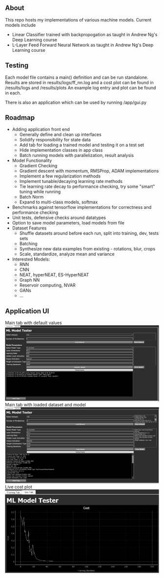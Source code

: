 ## About ##

This repo hosts my implementations of various machine models. Current models include
* Linear Classifier trained with backpropogation as taught in Andrew Ng's Deep Learning course
* L-Layer Feed Forward Neural Network as taught in Andrew Ng's Deep Learning course

## Testing ##

Each model file contains a main() definition and can be run standalone. 
Results are stored in results/logs/ff_nn.log and a cost plot can be found in /results/logs and /results/plots
An example log entry and plot can be found in each.

There is also an application which can be used by running /app/gui.py

## Roadmap ##

* Adding application front end
    * Generally define and clean up interfaces
    * Solidify responsibility for state data
    * Add tab for loading a trained model and testing it on a test set
    * Hide implementation classes in app class
    * Batch running models with parallelization, result analysis
* Model Functionality
    * Gradient Checking
    * Gradient descent with momentum, RMSProp, ADAM implementations
    * Implement a few regularization methods
    * Implement tunable/decaying learning rate methods
    * Tie learning rate decay to performance checking, try some "smart" tuning while running
    * Batch Norm
    * Expand to multi-class models, softmax
* Benchmarks against tensorflow implementations for correctness and performance checking
* Unit tests, defensive checks around datatypes
* Option to save model parameters, load models from file
* Dataset Features
    * Shuffle datasets around before each run, split into training, dev, tests sets
    * Batching
    * Synthesize new data examples from existing - rotations, blur, crops
    * Scale, standardize, analyze mean and variance
* Interested Models:
    * RNN
    * CNN
    * NEAT, hyperNEAT, ES-HyperNEAT
    * Graph NN
    * Reservoir computing, NVAR
    * GANs
    * ...

## Application UI ##
Main tab with default values
![alt text](https://github.com/DRodriq/ML-Models/blob/main/docs/proj_pic1.png)
Main tab with loaded dataset and model
![alt text](https://github.com/DRodriq/ML-Models/blob/main/docs/proj_pic2.png)
Live cost plot
![alt text](https://github.com/DRodriq/ML-Models/blob/main/docs/proj_pic3.png)